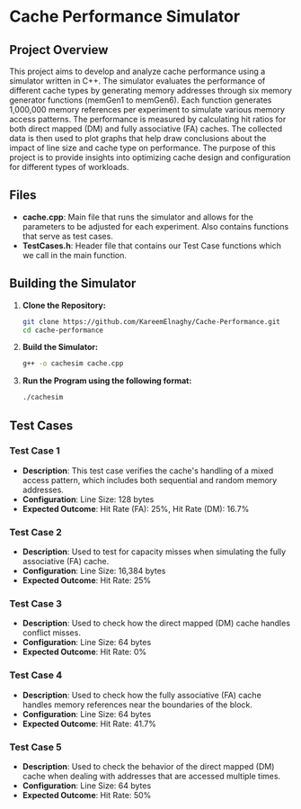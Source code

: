 # Cache Performance Simulator

## Project Overview

This project aims to develop and analyze cache performance using a simulator written in C++. The simulator evaluates the performance of different cache types by generating memory addresses through six memory generator functions (memGen1 to memGen6). Each function generates 1,000,000 memory references per experiment to simulate various memory access patterns. The performance is measured by calculating hit ratios for both direct mapped (DM) and fully associative (FA) caches. The collected data is then used to plot graphs that help draw conclusions about the impact of line size and cache type on performance. The purpose of this project is to provide insights into optimizing cache design and configuration for different types of workloads.

## Files

- **cache.cpp**: Main file that runs the simulator and allows for the parameters to be adjusted for each experiment. Also contains functions that serve as test cases.
- **TestCases.h**: Header file that contains our Test Case functions which we call in the main function.

## Building the Simulator
1. **Clone the Repository:**
   ```bash
   git clone https://github.com/KareemElnaghy/Cache-Performance.git
   cd cache-performance
2. **Build the Simulator:**
   ```bash
   g++ -o cachesim cache.cpp
3. **Run the Program using the following format:**
   ```bash  
   ./cachesim
## Test Cases

### Test Case 1
- **Description**: This test case verifies the cache's handling of a mixed access pattern, which includes both sequential and random memory addresses.
- **Configuration**: Line Size: 128 bytes
- **Expected Outcome**: Hit Rate (FA): 25%, Hit Rate (DM): 16.7%
  
### Test Case 2
- **Description**: Used to test for capacity misses when simulating the fully associative (FA) cache.
- **Configuration**: Line Size: 16,384 bytes
- **Expected Outcome**: Hit Rate: 25%

### Test Case 3
- **Description**: Used to check how the direct mapped (DM) cache handles conflict misses.
- **Configuration**: Line Size: 64 bytes
- **Expected Outcome**: Hit Rate: 0%

### Test Case 4
- **Description**: Used to check how the fully associative (FA) cache handles memory references near the boundaries of the block.
- **Configuration**: Line Size: 64 bytes
- **Expected Outcome**: Hit Rate: 41.7%

### Test Case 5
- **Description**: Used to check the behavior of the direct mapped (DM) cache when dealing with addresses that are accessed multiple times.
- **Configuration**: Line Size: 64 bytes
- **Expected Outcome**: Hit Rate: 50%




